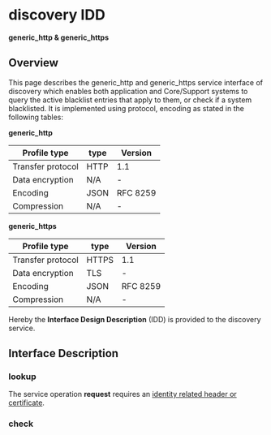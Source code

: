 # discovery IDD
**generic_http & generic_https**

## Overview

This page describes the generic_http and generic_https service interface of discovery which enables both application and Core/Support systems to query the active blacklist entries that apply to them, or check if a system blacklisted.
It is implemented using protocol, encoding as stated in the
following tables:

**generic_http**

Profile type | type | Version
--- | --- | ---
Transfer protocol | HTTP | 1.1
Data encryption | N/A | -
Encoding | JSON | RFC 8259
Compression | N/A | -

**generic_https**

Profile type | type | Version
--- | --- | ---
Transfer protocol | HTTPS | 1.1
Data encryption | TLS | -
Encoding | JSON | RFC 8259
Compression | N/A | -

Hereby the **Interface Design Description** (IDD) is provided to the discovery service.

## Interface Description

### lookup

The service operation **request** requires an [identity related header or certificate](../authentication_policy.md/#http).

### check